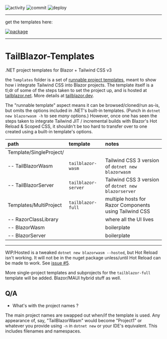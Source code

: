![activity](https://img.shields.io/github/commit-activity/m/McNerdius/TailBlazor-Templates)
![commit](https://img.shields.io/github/last-commit/McNerdius/TailBlazor-Templates)
![deploy](https://img.shields.io/github/workflow/status/McNerdius/TailBlazor-Templates/swa-deploy)

---

get the templates here:

[![package](https://img.shields.io/nuget/vpre/McNerdius.TailBlazorTemplates?style=for-the-badge)](https://www.nuget.org/packages/McNerdius.TailBlazorTemplates/)

---

# TailBlazor-Templates

.NET project templates for Blazor + Tailwind CSS v3

the `Templates` folder is a set of [runnable project templates](https://github.com/dotnet/templating/wiki/Runnable-Project-Templates), meant to show how i integrate Tailwind CSS into Blazor projects. The template itself is a tl;dr of some of the steps taken to set the project up, and is hosted at [tailblazor.net](https://www.tailblazor.net). More details at [tailblazor.dev](https://www.tailblazor.dev).

The "runnable template" aspect means it can be browsed/cloned/run as-is, but omits the options included in .NET's built-in templates. (Punch in `dotnet new blazorwasm -h` to see _many_ options.) However, once one has seen the steps taken to integrate Tailwind JIT / incremental builds with Blazor's Hot Reload & Scoped CSS, it shouldn't be too hard to transfer over to one created using a built-in template's options.

| path                    | template            | notes                                                  |
| :---------------------- | :------------------ | :----------------------------------------------------- |
| Template/SingleProject/ |                     |                                                        |
| -- TailBlazorWasm       | `tailblazor-wasm`   | Tailwind CSS 3 version of `dotnet new blazorwasm`      |
| -- TailBlazorServer     | `tailblazor-server` | Tailwind CSS 3 version of `dotnet new blazorserver`    |
| Templates/MultiProject  | `tailblazor-full`   | multiple hosts for Razor Components using Tailwind CSS |
| -- RazorClassLibrary    |                     | where all the UI lives                                 |
| -- BlazorWasm           |                     | boilerplate                                            |
| -- BlazorServer         |                     | boilerplate                                            |

---

WIP/Hosted is a tweaked `dotnet new blazorwasm --hosted`, but Hot Reload isn't working.  It will not be in the nuget package unless/until Hot Reload can be made to work. See [issue #5](https://github.com/McNerdius/TailBlazor-Templates/issues/5).

More single-project templates and subprojects for the `tailblazor-full` template will be added. Blazor/MAUI hybrid stuff as well.

## Q/A

- What's with the project names ?

The main project names are swapped out when/if the template is used. Any appearance of, say, "TailBlazorWasm" would become "Project1" or whatever you provide using `-n` in `dotnet new` or your IDE's equivalent. This includes filenames and namespaces.
